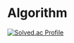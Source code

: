 # Algorithm
[![Solved.ac Profile](http://mazassumnida.wtf/api/generate_badge?boj=ljh0903)](https://solved.ac/ljh0903)
